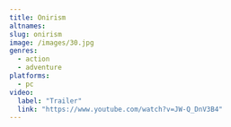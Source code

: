 ```yaml
---
title: Onirism
altnames:
slug: onirism
image: /images/30.jpg
genres:
  - action
  - adventure
platforms:
  - pc
video:
  label: "Trailer"
  link: "https://www.youtube.com/watch?v=JW-Q_DnV3B4"
---
```


